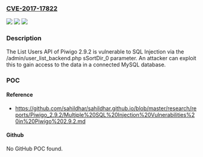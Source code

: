 ### [CVE-2017-17822](https://cve.mitre.org/cgi-bin/cvename.cgi?name=CVE-2017-17822)
![](https://img.shields.io/static/v1?label=Product&message=n%2Fa&color=blue)
![](https://img.shields.io/static/v1?label=Version&message=n%2Fa&color=blue)
![](https://img.shields.io/static/v1?label=Vulnerability&message=n%2Fa&color=brighgreen)

### Description

The List Users API of Piwigo 2.9.2 is vulnerable to SQL Injection via the /admin/user_list_backend.php sSortDir_0 parameter. An attacker can exploit this to gain access to the data in a connected MySQL database.

### POC

#### Reference
- https://github.com/sahildhar/sahildhar.github.io/blob/master/research/reports/Piwigo_2.9.2/Multiple%20SQL%20Injection%20Vulnerabilities%20in%20Piwigo%202.9.2.md

#### Github
No GitHub POC found.

